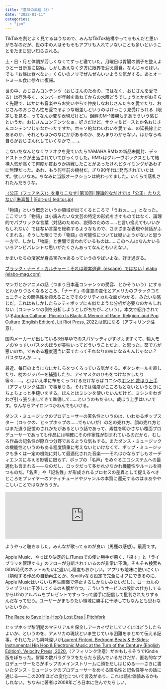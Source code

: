 ```yaml
---
title: "意味の単位（3）"
date: "2022-01-11"
categories: 
  - "jpn"
---
```


TikTokを割とよく見てるほうなので、みんなTikTok結構やってるもんだと思いがちなのだが、世の中の人はそもそもアプリも入れていないことも多いということをたまに思い知らされる。

土・日・月と体調が芳しくなくてずっと寝ていた。月曜日は胃腸の調子を整えようと一日断食に挑戦。しかしあえなく夕方に限界を迎え爆食。なんじゃらほい。でも「お昼は食べない」くらいのノリでぜんぜんいいような気がする。あとオートミール食に徐々に復帰。

世の中、おじさんコンテンツ（おじさんのための、ではなく、おじさんを愛でる）は存外多く、メンバーが年齢を重ねてからの水曜どうでしょうとかがおそらく先鞭で、ほかにも音楽やらお笑いやらで仲良しなおじさんたちを愛でたり、おじさんのおじさん性を愛でるような眼差しというのはけっこう見受けられる（眼差しを見る、ってなんか変な表現だけど）。錦鯉のM-1優勝もまあそういう感じというか。おじさんコンテンツなぁ。好きだけど。サクマ＆ピースとか名おじさんコンテンツじゃなかったですか。ホモソ的なわいわいを愛でる、の延長線上にあるのか、それともほかのなにかがあるのか、あんまりわからない。ほかならぬ自らがおじさん化していくなかで……。

こないだなんとなくヤフオクを見ていたらYAMAHA RM1xの新品未開封、デッドストックが出品されていてびっくりした。RM1xはグルーヴボックスとして結構人気が高くて何度か買おうか挑戦したことがあったけれどタイミングがあわずに無理だった。あれ、もう何年前の機材だ。ぎり90年代に発売されていたはず。欲しいなぁ。ちなみに当該オークションは終わってました。いくらで落札されたんだろうな。

[〈公正（フェアネス）〉を乗りこなす│第10回│理論的なだけでは「公正」たりえない│朱喜哲 | \[Edit-us\] (editus.jp)](https://www.editus.jp/archives/7186)

「物語」という概念というか領域が出てくるところで「うおぉ……」となった。ここでいう「物語」は小説みたいな文芸の特定の形式をさすものではなく、論理的でパブリックな言葉（対話のための、説得のための……と言い換えてもいいかもしれない）では**ない**言葉を総称するようなもので、さまざまな表現や発話がふくまれる。そうした限りでの「物語」の可能性については疑いようがないと思う一方で、しかし「物語」と世間で言われているものは……このへんはなんかいろいろアンビバレントな思いがたくさんあってなんともいえない。

かまいたちの濱家が身長187cmあるっていうのやばいよな、好き過ぎる。

[ブラック・ナード・カルチャー：それは現実逃避（escape）ではない | elabo (elabo-mag.com)](https://www.elabo-mag.com/article/20220109-01)

マンガとかアニメの話（つまり日本産コンテンツの受容、とかそういう）にするとわかりづらくなるところ、「ナード」の含意の変化とアメリカのブラックコミュニティとの関係性を抑えることでそのクリティカルな面がわかる、みたいな感じだ。これはもしかしたらシティポップにも似たような分析が必要なのかもしれない（コンテンツの側を分析しようとしがちだが…という）。本文で紹介されている[Jordan Calhoun, Piccolo Is Black: A Memoir of Race, Religion, and Pop Culture (English Edition), Lit Riot Press, 2022.](https://amzn.to/33lWY3m)は気になる（アフィリンク注意）。

国内メーカーが出している3分早ゆでのスパゲッティがすげぇまずくて、輸入モノのやっすいパスタのほうが美味いってどういうことだよ、と思った。茹で方が悪いのか。でもある程度適当に茹でたってそれなりの味になるもんじゃない？　パスタなんか……。

最近、毎日のようになにかしらをつくろっている気がする。ボタンホールを直したり、枕のジッパーを補強したり、アイマスクのひもをつけなおしたり等々……。とはいえ単に布をくっつけるだけならばコニシの[ボンド 裁ほう上手](https://amzn.to/3KbrT3F)（アフィリンク注意）で事足りる。それでは強度がこころもとないというときにちょちょっと手縫いをする。ほんとはミシンを使いたいんだけど、ミシンをわざわざ引っ張り出してきて準備して……というのもだるい。裁ほう上手はいいです。なんならアイロンつかわんでもいける。

ダンス・ミュージックのプロデューサーの匿名性というのは、いわゆるポップスター（ロックの、ヒップホップの……でもいいが）の名の売れ方、顔の売れ方とはまた違う記憶のされかたがあるという話であって、素性を明かさない覆面プロデューサーであっても作品には明確にその作家性が刻まれているのだから、むしろ作品の記名性が際立つ分野であるような気もする。またダンス・ミュージックの機能性というのもある程度慎重に考えないといけなくて、ポップ・ミュージックも多くは一定の機能に対して最適化された音楽――それはかならずしもオーディエンスに与える影響に限らず、ポップの「名声」をめぐるエコシステムへの最適化も含まれる――なのだし、ロックだって多かれ少なかれ機能性やルールを持つものだ。「名声」や「記名性」が形成されるプロセスの差異として捉えるべきところをプレイヤーのアティチュードやジャンルの本質に還元するのはまあややこしいことではなかろうか。

<iframe allow="autoplay *; encrypted-media *;" frameborder="0" height="150" style="width:100%;max-width:660px;overflow:hidden;background:transparent;" sandbox="allow-forms allow-popups allow-same-origin allow-scripts allow-storage-access-by-user-activation allow-top-navigation-by-user-activation" src="https://embed.music.apple.com/jp/album/turtle-thief/1603016961?i=1603016962"></iframe>

ようやっと聴きました。みんなが歌ってるのが良い（馬鹿の感想）。最高です。

Apple Music、やっぱり決定的にiTunesでの使い勝手が悪く、「探す」と「ライブラリを管理する」のフローが分断されているのが非常に不満。そもそも検索もISDN時代のネットみたいに遅いし精度もおかしい。アプリも地味に使いにくい（類似する作品の自動再生とか、Spotifyなら設定で完全にオフにできるのに、Apple Musicはいちいち再生画面で停止するしかないみたいだし）。ローカルのライブラリに干渉してくるのも腹が立つ。こういうサービスの設計の仕方してるからU2のアルバムをプレゼントですっつって勝手に配信して批判されたりするんだなって思う。ユーザーがまもりたい領域に勝手に干渉してもなんとも思わないというか。

[The Race to Save Hip-Hop’s Lost Eras | Pitchfork](https://pitchfork.com/features/article/the-race-to-save-hip-hops-lost-eras/)

ヒップホップ黎明期のマテリアルを保全しアーカイヴとしていくにはどうしたらよいか、というのを、アメリカの現状といま生じている困難をまとめて伝える記事。それじたいも興味深いが[Laurent Fintoni, Bedroom Beats & B-Sides: Instrumental Hip Hop & Electronic Music at the Turn of the Century (English Edition). Velocity Press, 2020.](https://amzn.to/3Fe4BX6)（アフィリンク注意）がおもしろそうでKindle版をぽちった。冒頭の数パラグラフをたらたら読んでいるだけだが、匿名的なプロデューサーたちがポップのメインストリームに顔をだしはじめる――さきに書いたダンス・ミュージックのプロデューサーをめぐる匿名性と記名性等々の話に通じる――この20年ほどの変化について言及があり、これは読む価値あるかもしれない。ちなみに著者は2008年ごろ日本に住んでたらしい。
